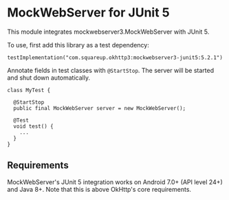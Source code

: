 MockWebServer for JUnit 5
=========================

This module integrates mockwebserver3.MockWebServer with JUnit 5.

To use, first add this library as a test dependency:

```
testImplementation("com.squareup.okhttp3:mockwebserver3-junit5:5.2.1")
```

Annotate fields in test classes with `@StartStop`. The server will be started and shut down
automatically.

```
class MyTest {

  @StartStop
  public final MockWebServer server = new MockWebServer();

  @Test
  void test() {
    ...
  }
}
```

Requirements
------------

MockWebServer's JUnit 5 integration works on Android 7.0+ (API level 24+) and Java 8+. Note that
this is above OkHttp's core requirements.


